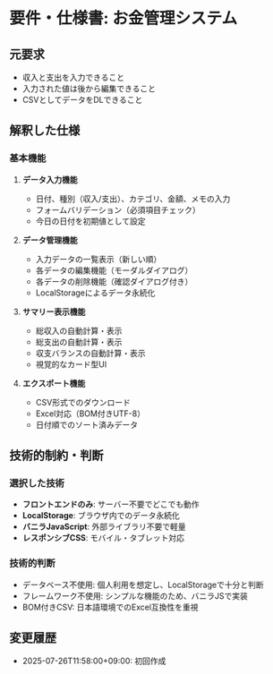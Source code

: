 # 要件・仕様書: お金管理システム

## 元要求
- 収入と支出を入力できること
- 入力された値は後から編集できること
- CSVとしてデータをDLできること

## 解釈した仕様
### 基本機能
1. **データ入力機能**
   - 日付、種別（収入/支出）、カテゴリ、金額、メモの入力
   - フォームバリデーション（必須項目チェック）
   - 今日の日付を初期値として設定

2. **データ管理機能**
   - 入力データの一覧表示（新しい順）
   - 各データの編集機能（モーダルダイアログ）
   - 各データの削除機能（確認ダイアログ付き）
   - LocalStorageによるデータ永続化

3. **サマリー表示機能**
   - 総収入の自動計算・表示
   - 総支出の自動計算・表示
   - 収支バランスの自動計算・表示
   - 視覚的なカード型UI

4. **エクスポート機能**
   - CSV形式でのダウンロード
   - Excel対応（BOM付きUTF-8）
   - 日付順でのソート済みデータ

## 技術的制約・判断
### 選択した技術
- **フロントエンドのみ**: サーバー不要でどこでも動作
- **LocalStorage**: ブラウザ内でのデータ永続化
- **バニラJavaScript**: 外部ライブラリ不要で軽量
- **レスポンシブCSS**: モバイル・タブレット対応

### 技術的判断
- データベース不使用: 個人利用を想定し、LocalStorageで十分と判断
- フレームワーク不使用: シンプルな機能のため、バニラJSで実装
- BOM付きCSV: 日本語環境でのExcel互換性を重視

## 変更履歴
- 2025-07-26T11:58:00+09:00: 初回作成